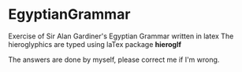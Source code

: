 # EgyptianGrammar
Exercise of Sir Alan Gardiner's Egyptian Grammar written in latex
The hieroglyphics are typed using laTex package **hieroglf**

The answers are done by myself, please correct me if I'm wrong.
